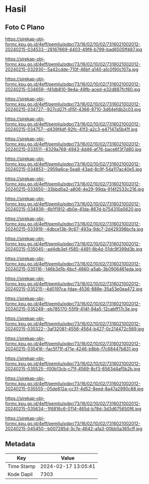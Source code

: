 # Hasil

## Foto C Plano

https://sirekap-obj-formc.kpu.go.id/4eff/pemilu/pdpr/73/16/02/10/02/7316021002012-20240215-034533--28167669-4403-49f8-b799-bad6505ff487.jpg

https://sirekap-obj-formc.kpu.go.id/4eff/pemilu/pdpr/73/16/02/10/02/7316021002012-20240215-032930--5a42cdde-710f-46bf-a140-a1c0f90c107a.jpg

https://sirekap-obj-formc.kpu.go.id/4eff/pemilu/pdpr/73/16/02/10/02/7316021002012-20240215-034659--f41db810-9e4a-49fb-aced-e32d887fcf60.jpg

https://sirekap-obj-formc.kpu.go.id/4eff/pemilu/pdpr/73/16/02/10/02/7316021002012-20240215-034727--927cd27f-d15f-4366-8710-3d64efdb2c03.jpg

https://sirekap-obj-formc.kpu.go.id/4eff/pemilu/pdpr/73/16/02/10/02/7316021002012-20240215-034757--d439f4df-92fc-41f3-a2c3-e47147a5b41f.jpg

https://sirekap-obj-formc.kpu.go.id/4eff/pemilu/pdpr/73/16/02/10/02/7316021002012-20240215-033511--8329a768-4943-4d46-af76-bace6f3f7d80.jpg

https://sirekap-obj-formc.kpu.go.id/4eff/pemilu/pdpr/73/16/02/10/02/7316021002012-20240215-034853--2959a6ca-5ea8-43ad-8c9f-54a117ac40e5.jpg

https://sirekap-obj-formc.kpu.go.id/4eff/pemilu/pdpr/73/16/02/10/02/7316021002012-20240215-033650--33bbd0a2-a806-4e29-99da-914f2533c216.jpg

https://sirekap-obj-formc.kpu.go.id/4eff/pemilu/pdpr/73/16/02/10/02/7316021002012-20240215-034939--6b1f1912-db0e-41da-867d-b754310a5620.jpg

https://sirekap-obj-formc.kpu.go.id/4eff/pemilu/pdpr/73/16/02/10/02/7316021002012-20240215-033919--4dbce13b-9c67-493a-9dc7-2d429398bcfa.jpg

https://sirekap-obj-formc.kpu.go.id/4eff/pemilu/pdpr/73/16/02/10/02/7316021002012-20240215-035045--ad4db3ef-f585-4491-8b4d-51dc9f399d3b.jpg

https://sirekap-obj-formc.kpu.go.id/4eff/pemilu/pdpr/73/16/02/10/02/7316021002012-20240215-035116--146b3d1b-6bcf-4860-a5ab-3b0906461eda.jpg

https://sirekap-obj-formc.kpu.go.id/4eff/pemilu/pdpr/73/16/02/10/02/7316021002012-20240215-035215--4d0197ca-fdae-4536-888e-35a53e0ea472.jpg

https://sirekap-obj-formc.kpu.go.id/4eff/pemilu/pdpr/73/16/02/10/02/7316021002012-20240215-035249--eb785170-55f9-414f-94a5-12cabff17c3e.jpg

https://sirekap-obj-formc.kpu.go.id/4eff/pemilu/pdpr/73/16/02/10/02/7316021002012-20240215-035322--3af32081-4556-4564-b427-0c214472c569.jpg

https://sirekap-obj-formc.kpu.go.id/4eff/pemilu/pdpr/73/16/02/10/02/7316021002012-20240215-035416--fac5f71f-d71e-4246-b8bb-f7c68447b831.jpg

https://sirekap-obj-formc.kpu.go.id/4eff/pemilu/pdpr/73/16/02/10/02/7316021002012-20240215-035525--f00b13cb-c71f-4569-8cf3-6563d4af5b2b.jpg

https://sirekap-obj-formc.kpu.go.id/4eff/pemilu/pdpr/73/16/02/10/02/7316021002012-20240215-035555--05de812a-cc31-4d52-8eed-8a47a2990c88.jpg

https://sirekap-obj-formc.kpu.go.id/4eff/pemilu/pdpr/73/16/02/10/02/7316021002012-20240215-035634--1f6816c6-0114-465d-b78d-3d3d675650f6.jpg

https://sirekap-obj-formc.kpu.go.id/4eff/pemilu/pdpr/73/16/02/10/02/7316021002012-20240215-045450--b007285d-3c7e-4642-a1a3-00bb5a365cff.jpg


## Metadata

| Key        | Value               |
| ---------- | ------------------- |
| Time Stamp | 2024-02-17 13:05:41 |
| Kode Dapil | 7303                |



